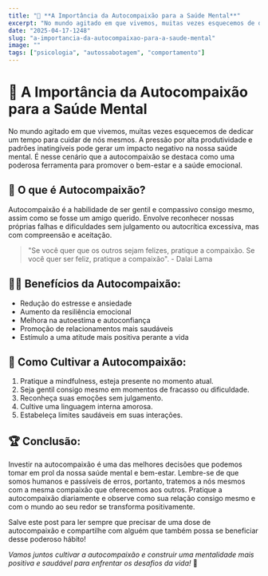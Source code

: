 ```yaml
---
title: "🧠 **A Importância da Autocompaixão para a Saúde Mental**"
excerpt: "No mundo agitado em que vivemos, muitas vezes esquecemos de dedicar um tempo para cuidar de nós mesmos. A pressão por al"
date: "2025-04-17-1248"
slug: "a-importancia-da-autocompaixao-para-a-saude-mental"
image: ""
tags: ["psicologia", "autossabotagem", "comportamento"]
---
```


# 🧠 **A Importância da Autocompaixão para a Saúde Mental**

No mundo agitado em que vivemos, muitas vezes esquecemos de dedicar um tempo para cuidar de nós mesmos. A pressão por alta produtividade e padrões inatingíveis pode gerar um impacto negativo na nossa saúde mental. É nesse cenário que a autocompaixão se destaca como uma poderosa ferramenta para promover o bem-estar e a saúde emocional.

## 🌿 **O que é Autocompaixão?**

Autocompaixão é a habilidade de ser gentil e compassivo consigo mesmo, assim como se fosse um amigo querido. Envolve reconhecer nossas próprias falhas e dificuldades sem julgamento ou autocrítica excessiva, mas com compreensão e aceitação.

> "Se você quer que os outros sejam felizes, pratique a compaixão. Se você quer ser feliz, pratique a compaixão". - Dalai Lama

## 🧘🏻 **Benefícios da Autocompaixão:**

- Redução do estresse e ansiedade
- Aumento da resiliência emocional
- Melhora na autoestima e autoconfiança
- Promoção de relacionamentos mais saudáveis
- Estímulo a uma atitude mais positiva perante a vida

## 🌸 **Como Cultivar a Autocompaixão:**

1. Pratique a mindfulness, esteja presente no momento atual.
2. Seja gentil consigo mesmo em momentos de fracasso ou dificuldade.
3. Reconheça suas emoções sem julgamento.
4. Cultive uma linguagem interna amorosa.
5. Estabeleça limites saudáveis em suas interações.

## 🏆 **Conclusão:**

Investir na autocompaixão é uma das melhores decisões que podemos tomar em prol da nossa saúde mental e bem-estar. Lembre-se de que somos humanos e passíveis de erros, portanto, tratemos a nós mesmos com a mesma compaixão que oferecemos aos outros. Pratique a autocompaixão diariamente e observe como sua relação consigo mesmo e com o mundo ao seu redor se transforma positivamente.

Salve este post para ler sempre que precisar de uma dose de autocompaixão e compartilhe com alguém que também possa se beneficiar desse poderoso hábito!

*Vamos juntos cultivar a autocompaixão e construir uma mentalidade mais positiva e saudável para enfrentar os desafios da vida!* 🌟
